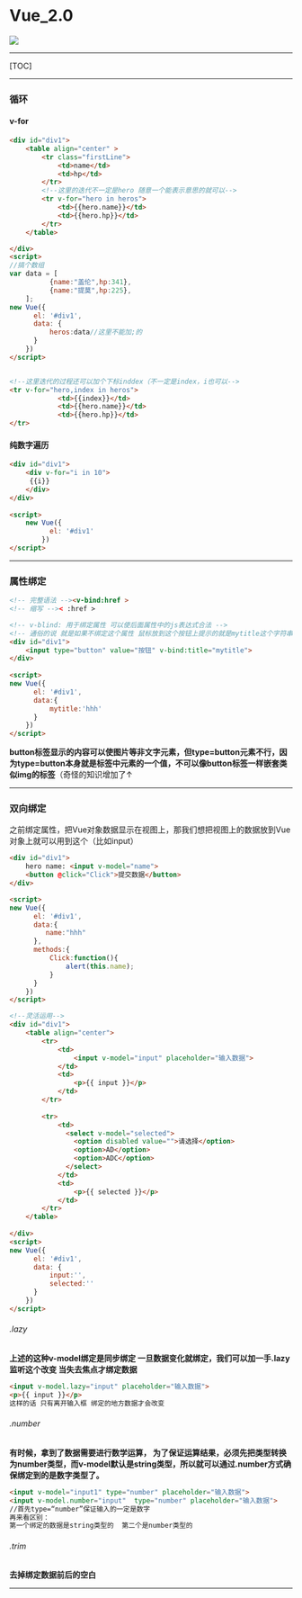 # Vue_2.0

![](https://theskyhouse.oss-cn-hangzhou.aliyuncs.com/[2286]幽世の番人-59072859.png)

------

[TOC]

------

### 循环

#### v-for

```html
<div id="div1">
	<table align="center" >
		<tr class="firstLine">
			<td>name</td>
			<td>hp</td>
		</tr>
		<!--这里的迭代不一定是hero 随意一个能表示意思的就可以-->
		<tr v-for="hero in heros">
			<td>{{hero.name}}</td>
			<td>{{hero.hp}}</td>
		</tr>
	</table>

</div>  
<script>
//搞个数组
var data = [
   		  {name:"盖伦",hp:341},
		  {name:"提莫",hp:225},
    ];
new Vue({
      el: '#div1',
      data:	{
    	  heros:data//这里不能加;的
      }
    })  
</script>


<!--这里迭代的过程还可以加个下标inddex（不一定是index，i也可以-->
<tr v-for="hero,index in heros">
			<td>{{index}}</td>
			<td>{{hero.name}}</td>
			<td>{{hero.hp}}</td>
</tr>
```

#### 纯数字遍历

```html
<div id="div1">
    <div v-for="i in 10">
     {{i}}
    </div>
</div>
   
<script>
    new Vue({
          el: '#div1'
        })
</script>
```

------

### 属性绑定

```html
<!-- 完整语法 --><v-bind:href >  
<!-- 缩写 -->< :href >

<!-- v-blind: 用于绑定属性 可以使后面属性中的js表达式合法 -->
<!-- 通俗的说 就是如果不绑定这个属性 鼠标放到这个按钮上提示的就是mytitle这个字符串 而不是js中的mytitle的值hhh -->
<div id="div1">
	<input type="button" value="按钮" v-bind:title="mytitle">
</div>
    
<script>
new Vue({
      el: '#div1',
      data:{
          mytitle:'hhh'
      }
    })
</script>
```

**button标签显示的内容可以使图片等非文字元素，但type=button元素不行，因为type=button本身就是标签中元素的一个值，不可以像button标签一样嵌套类似img的标签**（奇怪的知识增加了↑

------

### 双向绑定

之前绑定属性，把Vue对象数据显示在视图上，那我们想把视图上的数据放到Vue对象上就可以用到这个（比如input）

```html
<div id="div1">
	hero name: <input v-model="name">
	<button @click="Click">提交数据</button>
</div>

<script>
new Vue({
      el: '#div1',
      data:{
         name:"hhh"
      },
	  methods:{
          Click:function(){
              alert(this.name);
          }
      }
    })
</script>
```

```html
<!--灵活运用-->
<div id="div1"> 
    <table align="center">      
        <tr>
            <td>
                <input v-model="input" placeholder="输入数据">
            </td>
            <td>
                <p>{{ input }}</p>   
            </td>
        </tr>
		
        <tr>
            <td>
              <select v-model="selected">
                <option disabled value="">请选择</option>
				<option>AD</option>
                <option>ADC</option>
              </select>
            </td>
            <td>
                <p>{{ selected }}</p>   
            </td>
        </tr>
    </table>
  
</div>   
<script>
new Vue({
      el: '#div1',
      data: {
          input:'',
          selected:''    
      }
    })
</script>
```

###### .lazy

**上述的这种v-model绑定是同步绑定  一旦数据变化就绑定，我们可以加一手.lazy 监听这个改变  当失去焦点才绑定数据**

```html
<input v-model.lazy="input" placeholder="输入数据">
<p>{{ input }}</p>
这样的话 只有离开输入框 绑定的地方数据才会改变
```

###### .number

**有时候，拿到了数据需要进行数学运算， 为了保证运算结果，必须先把类型转换为number类型，而v-model默认是string类型，所以就可以通过.number方式确保绑定到的是数字类型了。**

```html
<input v-model="input1" type="number" placeholder="输入数据">
<input v-model.number="input"  type="number" placeholder="输入数据">
//首先type=“number”保证输入的一定是数字
再来看区别：
第一个绑定的数据是string类型的  第二个是number类型的
```

###### .trim

**去掉绑定数据前后的空白**

------

